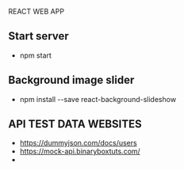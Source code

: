 REACT WEB APP

## Start server
- npm start

## Background image slider
- npm install --save react-background-slideshow

## API TEST DATA WEBSITES
- https://dummyjson.com/docs/users
- https://mock-api.binaryboxtuts.com/
- 

